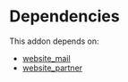 # Dependencies

This addon depends on:

- [website_mail](../../odoo-bringout-oca-ocb-website_mail)
- [website_partner](../../odoo-bringout-oca-ocb-website_partner)

